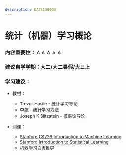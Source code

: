 ```yaml
---
description: DATA130003
---
```


# 统计（机器）学习概论

### 内容重要性：☆☆☆☆☆

### 建议自学学期：大二/大二暑假/大三上

### 学习建议：

* 教材：
  * Trevor Hastie - 统计学习导论
  * 李航 - 统计学习方法
  * Joseph K.Blitzstein - 概率论导论
*   网课：

    * [Stanford CS229 Introduction to Machine Learning](https://csdiy.wiki/%E6%9C%BA%E5%99%A8%E5%AD%A6%E4%B9%A0/CS229/)
    * [Stanford Introduction to Statistical Learning](https://www.bilibili.com/video/BV1u4421A7ZU)
    * [机器学习白板推导](https://www.bilibili.com/video/BV1aE411o7qd)




